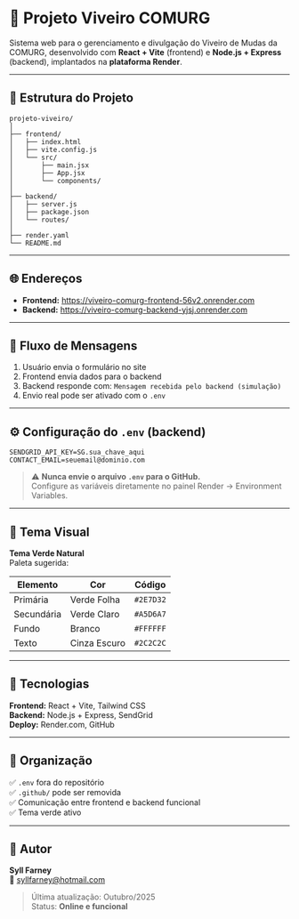 # 🌱 Projeto Viveiro COMURG

Sistema web para o gerenciamento e divulgação do Viveiro de Mudas da COMURG, desenvolvido com **React + Vite** (frontend) e **Node.js + Express** (backend), implantados na **plataforma Render**.

---

## 🚀 Estrutura do Projeto

```
projeto-viveiro/
│
├── frontend/
│   ├── index.html
│   ├── vite.config.js
│   └── src/
│       ├── main.jsx
│       ├── App.jsx
│       └── components/
│
├── backend/
│   ├── server.js
│   ├── package.json
│   └── routes/
│
├── render.yaml
└── README.md
```

---

## 🌐 Endereços

- **Frontend:** https://viveiro-comurg-frontend-56v2.onrender.com  
- **Backend:** https://viveiro-comurg-backend-yjsj.onrender.com  

---

## 💬 Fluxo de Mensagens

1. Usuário envia o formulário no site  
2. Frontend envia dados para o backend  
3. Backend responde com: `Mensagem recebida pelo backend (simulação)`  
4. Envio real pode ser ativado com o `.env`

---

## ⚙️ Configuração do `.env` (backend)

```
SENDGRID_API_KEY=SG.sua_chave_aqui
CONTACT_EMAIL=seuemail@dominio.com
```

> ⚠️ **Nunca envie o arquivo `.env` para o GitHub.**  
> Configure as variáveis diretamente no painel Render → Environment Variables.

---

## 🌿 Tema Visual

**Tema Verde Natural**  
Paleta sugerida:

| Elemento | Cor | Código |
|-----------|------|---------|
| Primária | Verde Folha | `#2E7D32` |
| Secundária | Verde Claro | `#A5D6A7` |
| Fundo | Branco | `#FFFFFF` |
| Texto | Cinza Escuro | `#2C2C2C` |

---

## 🧩 Tecnologias

**Frontend:** React + Vite, Tailwind CSS  
**Backend:** Node.js + Express, SendGrid  
**Deploy:** Render.com, GitHub

---

## 🧹 Organização

✅ `.env` fora do repositório  
✅ `.github/` pode ser removida  
✅ Comunicação entre frontend e backend funcional  
✅ Tema verde ativo  

---

## 🧠 Autor

**Syll Farney**  
📧 syllfarney@hotmail.com

> Última atualização: Outubro/2025  
> Status: **Online e funcional**
